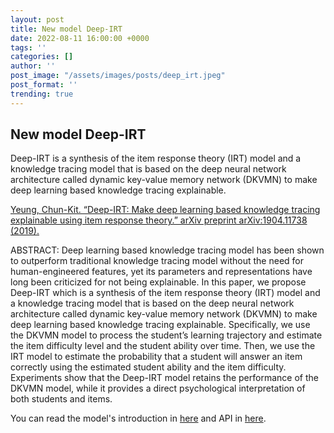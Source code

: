 ```yaml
---
layout: post
title: New model Deep-IRT
date: 2022-08-11 16:00:00 +0000
tags: ''
categories: []
author: ''
post_image: "/assets/images/posts/deep_irt.jpeg"
post_format: ''
trending: true
---
```

## New model Deep-IRT
Deep-IRT is a synthesis of the item response theory (IRT) model and a knowledge tracing model that is based on the deep neural network architecture called dynamic key-value memory network (DKVMN) to make deep learning based knowledge tracing explainable.

[Yeung, Chun-Kit. “Deep-IRT: Make deep learning based knowledge tracing explainable using item response theory.” arXiv preprint arXiv:1904.11738 (2019).](https://arxiv.org/pdf/1904.11738.pdf)

ABSTRACT: Deep learning based knowledge tracing model has been shown to outperform traditional knowledge tracing model without the need for human-engineered features, yet its parameters and representations have long been criticized for not being explainable. In this paper, we propose Deep-IRT which is a synthesis of the item response theory (IRT) model and a knowledge tracing model that is based on the deep neural network architecture called dynamic key-value memory network (DKVMN) to make deep learning based knowledge tracing explainable. Specifically, we use the DKVMN model to process the student’s learning trajectory and estimate the item difficulty level and the student ability over time. Then, we use the IRT model to estimate the probability that a student will answer an item correctly using the estimated student ability and the item difficulty. Experiments show that the Deep-IRT model retains the performance of the DKVMN model, while it provides a direct psychological interpretation of both students and items. 

You can read the model's introduction in [here](https://pykt-toolkit.readthedocs.io/en/latest/models.html#deep-irt) and API in [here](https://pykt-toolkit.readthedocs.io/en/latest/pykt.models.html#module-pykt.models.deep_irt).